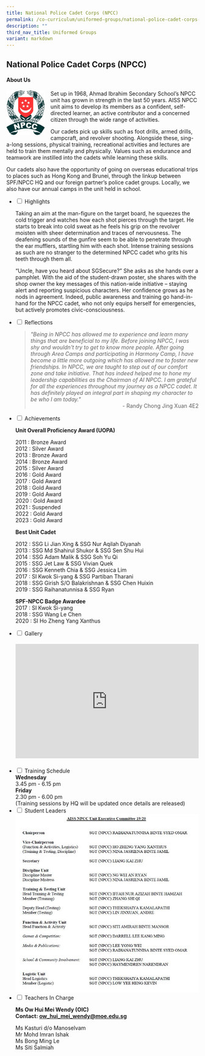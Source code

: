```yaml
---
title: National Police Cadet Corps (NPCC)
permalink: /co-curriculum/uniformed-groups/national-police-cadet-corps-npcc/
description: ""
third_nav_title: Uniformed Groups
variant: markdown
---
```

## National Police Cadet Corps (NPCC)


<h4><strong>About Us</strong></h4>
<img src="/images/logo.png" style="width:20%;margin-right:15px;" align="left">
<p style="width:fixed;">Set up in 1968, Ahmad Ibrahim Secondary School’s NPCC unit has grown in strength in the last 50 years. AISS NPCC unit aims to develop its members as a confident, self-directed learner, an active contributor and a concerned citizen through the wide range of activities.</p>
<p>Our cadets pick up skills such as foot drills, armed drills, campcraft, and revolver shooting. Alongside these, sing-a-long sessions, physical training, recreational activities and lectures are held to train them mentally and physically. Values such as endurance and teamwork are instilled into the cadets while learning these skills.&nbsp;</p>
<p>Our cadets also have the opportunity of going on overseas educational trips to places such as Hong Kong and Brunei, through the linkup between SPF/NPCC HQ and our foreign partner’s police cadet groups. Locally, we also have our annual camps in the unit held in school.</p>
<ul class="jekyllcodex_accordion">
<li><input id="accordion1" type="checkbox"> <label for="accordion1">Highlights</label>
<div>
<p>Taking an aim at the man-figure on the target board, he squeezes the cold trigger and watches how each shot pierces through the target. He starts to break into cold sweat as he feels his grip on the revolver moisten with sheer determination and traces of nervousness. The deafening sounds of the gunfire seem to be able to penetrate through the ear mufflers, startling him with each shot. Intense training sessions as such are no stranger to the determined NPCC cadet who grits his teeth through them all.&nbsp;</p>
<p>“Uncle, have you heard about SGSecure?” She asks as she hands over a pamphlet. With the aid of the student-drawn poster, she shares with the shop owner the key messages of this nation-wide initiative – staying alert and reporting suspicious characters. Her confidence grows as he nods in agreement. Indeed, public awareness and training go hand-in-hand for the NPCC cadet, who not only equips herself for emergencies, but actively promotes civic-consciousness.</p>
</div>
</li>
<li><input id="accordion2" type="checkbox"> <label for="accordion2">Reflections</label>
<div>
<blockquote>
<div><em>"Being in NPCC has allowed me to experience and learn many things that are beneficial to my life. Before joining NPCC, I was shy and wouldn't try to get to know more people. After going through Area Camps and participating in Harmony Camp, I have become a little more outgoing which has allowed me to foster new friendships. In NPCC, we are taught to step out of our comfort zone and take initiative. That has indeed helped me to hone my leadership capabilities as the Chairman of AI NPCC. I am grateful for all the experiences throughout my journey as a NPCC cadet. It has definitely played an integral part in shaping my character to be who I am today."</em></div>
<div style="text-align: right;">- Randy Chong Jing Xuan 4E2</div>
</blockquote>
</div>
</li>
<li><input id="accordion3" type="checkbox"> <label for="accordion3">Achievements</label>
<div>
<p><strong>Unit Overall Proficiency Award (UOPA)</strong></p>
<p>2011 : Bronze Award<br>2012 : Silver Award<br>2013 : Bronze Award<br>2014 : Bronze Award<br>2015 : Silver Award<br>2016 : Gold Award<br>2017 : Gold Award<br>2018 : Gold Award<br>2019 : Gold Award<br>2020 : Gold Award<br>2021 : Suspended<br>2022 : Gold Award<br>2023 : Gold Award</p>
<p><strong>Best Unit Cadet</strong></p>
<p>2012 : SSG Li Jian Xing &amp; SSG Nur Aqilah Diyanah<br>2013 : SSG Md Shahirul Shukor &amp; SSG Sen Shu Hui<br>2014 : SSG Adam Malik &amp; SSG Soh Yu Qi<br>2015 : SSG Jet Law &amp; SSG Vivian Quek<br>2016 : SSG Kenneth Chia &amp; SSG Jessica Lim<br>2017 : SI Kwok Si-yang &amp; SSG Partiban Tharani<br>2018 : SSG Girish S/O Balakrishnan &amp; SSG Chen Huixin<br>2019 : SSG Raihanatunnisa &amp; SSG Ryan&nbsp;</p>
<p><strong>SPF-NPCC Badge Awardee<br></strong>2017 : SI Kwok Si-yang<br>2018 : SSG Wang Le Chen<br>2020 : SI Ho Zheng Yang Xanthus</p>
</div>
</li>
<li><input id="accordion5" type="checkbox"> <label for="accordion5">Gallery</label>
<div>
<h4><center><iframe src="https://docs.google.com/presentation/d/e/2PACX-1vSR2BwgSBFjnxREemwfIEsGbuRf08rOlZ0YXGWLHXjDjtyuJ_B-YBq-LoTEzh5IrS2l8aA9aLjm6wQv/embed?start=false&amp;loop=false&amp;delayms=5000" frameborder="0" width="480" height="299" allowfullscreen="true"></iframe></center></h4>
</div>
</li>
<li><input id="accordion6" type="checkbox"> <label for="accordion6">Training Schedule</label>
<div>
<strong>Wednesday<br></strong>3.45 pm - 6.15 pm<br>
<strong>Friday<br></strong>2.30 pm - 6.00 pm<br>
(Training sessions by HQ will be updated once details are released)
</div>
</li>
<li><input id="accordion7" type="checkbox"> <label for="accordion7">Student Leaders</label>
<div>
<img src="/images/NPCC.jpg">
</div>
</li>
<li><input id="accordion8" type="checkbox"> <label for="accordion8">Teachers In Charge</label>
<div>
<p>
</p><p><strong>Ms Ow Hui Mei Wendy (OIC)<br></strong><strong>Contact:&nbsp;<a href="mailto:ow_hui_mei_wendy@moe.edu.sg" target="">ow_hui_mei_wendy@moe.edu.sg</a></strong></p>
<p>Ms Kasturi d/o Manoselvam<br>Mr Mohd Imran Ishak<br>Ms Bong Ming Le<br>Ms Siti Salmiah</p>
</div>
</li>
</ul>